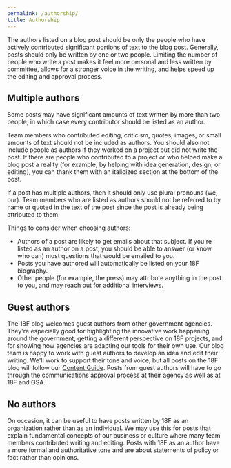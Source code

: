 ```yaml
---
permalink: /authorship/
title: Authorship
---
```


The authors listed on a blog post should be only the people who have
actively contributed significant portions of text to the blog post.
Generally, posts should only be written by one or two people. Limiting
the number of people who write a post makes it feel more personal and
less written by committee, allows for a stronger voice in the writing,
and helps speed up the editing and approval process.

Multiple authors
----------------

Some posts may have significant amounts of text written by more than two people, in which case every contributor should be listed as an author.

Team members who contributed editing, criticism, quotes, images, or
small amounts of text should not be included as authors. You should also
not include people as authors if they worked on a project but did not
write the post. If there are people who contributed to a project or who
helped make a blog post a reality (for example, by helping with idea
generation, design, or editing), you can thank them with an italicized
section at the bottom of the post.

If a post has multiple authors, then it should only use plural pronouns
(we, our). Team members who are listed as authors should not be referred
to by name or quoted in the text of the post since the post is already
being attributed to them.

Things to consider when choosing authors:

-   Authors of a post are likely to get emails about that subject. If you're listed as an author on a post, you should be able to answer (or know who can) most questions that would be emailed to you.
-   Posts you have authored will automatically be listed on your 18F biography.
-   Other people (for example, the press) may attribute anything in the post to you, and may reach out for additional interviews.

Guest authors
-------------

The 18F blog welcomes guest authors from other government agencies. They're especially good for highlighting the innovative work happening
around the government, getting a different perspective on 18F projects,
and for showing how agencies are adapting our tools for their own use.
Our blog team is happy to work with guest authors to develop
an idea and edit their writing. We'll work to support their tone and
voice, but all posts on the 18F blog will follow our [Content
Guide](https://pages.18f.gov/content-guide/). Posts from guest authors
will have to go through the communications approval process at their
agency as well as at 18F and GSA.

No authors
----------

On occasion, it can be useful to have posts written by 18F as an
organization rather than as an individual. We may use this for posts
that explain fundamental concepts of our business or culture where many
team members contributed writing and editing. Posts with 18F as an
author have a more formal and authoritative tone and are about
statements of policy or fact rather than opinions.

